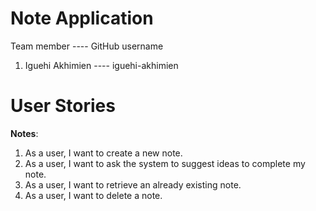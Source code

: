 # Note Application

Team member  ---- GitHub username
1. Iguehi Akhimien ---- iguehi-akhimien 

# User Stories
**Notes**: 
1. As a user, I want to create a new note.
2. As a user, I want to ask the system to suggest ideas to complete my note.
3. As a user, I want to retrieve an already existing note. 
4. As a user, I want to delete a note. 

